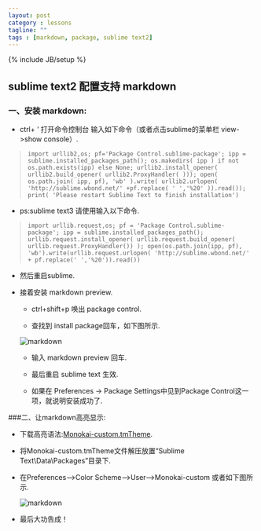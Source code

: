 ```yaml
---
layout: post
category : lessons
tagline: ""
tags : [markdown, package, sublime text2]
---
```

{% include JB/setup %}

## sublime text2 配置支持 markdown

### 一、安装 markdown:

*   ctrl+ ‘ 打开命令控制台 输入如下命令（或者点击sublime的菜单栏 view->show console）.

>     import urllib2,os; pf='Package Control.sublime-package'; ipp = sublime.installed_packages_path(); os.makedirs( ipp ) if not os.path.exists(ipp) else None; urllib2.install_opener( urllib2.build_opener( urllib2.ProxyHandler( ))); open( os.path.join( ipp, pf), 'wb' ).write( urllib2.urlopen( 'http://sublime.wbond.net/' +pf.replace( ' ','%20' )).read()); print( 'Please restart Sublime Text to finish installation')

*   ps:sublime text3 请使用输入以下命令.

>     import urllib.request,os; pf = 'Package Control.sublime-package'; ipp = sublime.installed_packages_path(); urllib.request.install_opener( urllib.request.build_opener( urllib.request.ProxyHandler()) ); open(os.path.join(ipp, pf), 'wb').write(urllib.request.urlopen( 'http://sublime.wbond.net/' + pf.replace(' ','%20')).read())

*   然后重启sublime.

*   接着安装 markdown preview.
     
     - ctrl+shift+p 唤出 package control.

     - 查找到 install package回车，如下图所示.

     ![markdown](/my_blog/images/markdown.png)

     - 输入 markdown preview 回车.

     - 最后重启 sublime text 生效.

     - 如果在 Preferences -> Package Settings中见到Package Control这一项，就说明安装成功了.

###二、让markdown高亮显示:


*    下载高亮语法:[Monokai-custom.tmTheme](https://github.com/Bubblings/tools/blob/master/Monokai-custom.tmTheme "Monokai-custom.tmTheme").

*    将Monokai-custom.tmTheme文件解压放置“Sublime Text\Data\Packages”目录下.

*    在Preferences–>Color Scheme–>User–>Monokai-custom 或者如下图所示.

      ![markdown](/my_blog/images/markdown_2.jpg)

*    最后大功告成！






